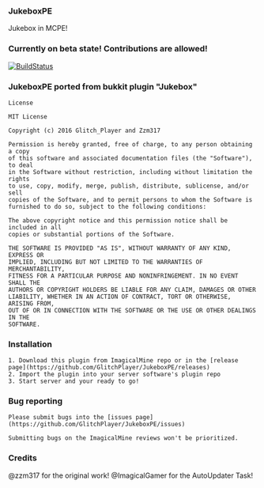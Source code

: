 ### JukeboxPE
Jukebox in MCPE!

### Currently on beta state! Contributions are allowed!
[![BuildStatus](https://travis-ci.org/GlitchPlayer/JukeboxPE.svg?branch=master)](
https://travis-ci.org/GlitchPlayer/JukeboxPE)
### JukeboxPE ported from bukkit plugin "Jukebox"

    License

    MIT License

    Copyright (c) 2016 Glitch_Player and Zzm317

    Permission is hereby granted, free of charge, to any person obtaining a copy
    of this software and associated documentation files (the "Software"), to deal
    in the Software without restriction, including without limitation the rights
    to use, copy, modify, merge, publish, distribute, sublicense, and/or sell
    copies of the Software, and to permit persons to whom the Software is
    furnished to do so, subject to the following conditions:

    The above copyright notice and this permission notice shall be included in all
    copies or substantial portions of the Software.

    THE SOFTWARE IS PROVIDED "AS IS", WITHOUT WARRANTY OF ANY KIND, EXPRESS OR
    IMPLIED, INCLUDING BUT NOT LIMITED TO THE WARRANTIES OF MERCHANTABILITY,
    FITNESS FOR A PARTICULAR PURPOSE AND NONINFRINGEMENT. IN NO EVENT SHALL THE
    AUTHORS OR COPYRIGHT HOLDERS BE LIABLE FOR ANY CLAIM, DAMAGES OR OTHER
    LIABILITY, WHETHER IN AN ACTION OF CONTRACT, TORT OR OTHERWISE, ARISING FROM,
    OUT OF OR IN CONNECTION WITH THE SOFTWARE OR THE USE OR OTHER DEALINGS IN THE
    SOFTWARE.

### Installation

    1. Download this plugin from ImagicalMine repo or in the [release page](https://github.com/GlitchPlayer/JukeboxPE/releases)
    2. Import the plugin into your server software's plugin repo
    3. Start server and your ready to go!

### Bug reporting
    
    Please submit bugs into the [issues page](https://github.com/GlitchPlayer/JukeboxPE/issues)
    
    Submitting bugs on the ImagicalMine reviews won't be prioritized.

### Credits

@zzm317 for the original work!
@ImagicalGamer for the AutoUpdater Task!
